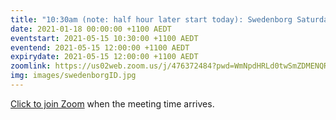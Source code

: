```yaml
---
title: "10:30am (note: half hour later start today): Swedenborg Saturday - discuss Swedenborg topics, life and writings"
date: 2021-01-18 00:00:00 +1100 AEDT
eventstart: 2021-05-15 10:30:00 +1100 AEDT
eventend: 2021-05-15 12:00:00 +1100 AEDT
expirydate: 2021-05-15 12:00:00 +1100 AEDT
zoomlink: https://us02web.zoom.us/j/476372484?pwd=WmNpdHRLd0twSmZDMENQRit3aE8zZz09
img: images/swedenborgID.jpg
---
```


[Click to join Zoom](https://us02web.zoom.us/j/476372484?pwd=WmNpdHRLd0twSmZDMENQRit3aE8zZz09) when the meeting time arrives.